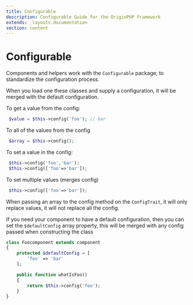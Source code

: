 ```yaml
---
title: Configurable
description: Configurable Guide for the OriginPHP Framework
extends: _layouts.documentation
section: content
---
```

# Configurable

Components and helpers work with the `Configurable` package, to standardize the configuration process.

When you load one these classes and supply a configuration, it will be merged with the default configuration.

To get a value from the config:

```php
 $value = $this->config('foo'); // bar
```

To all of the values from the config

```php
 $array = $this->config();
```

To set a value in the config:

```php
 $this->config('foo','bar');
 $this->config(['foo'=>'bar']);
```

To set multiple values (merges config)

```php
 $this->config(['foo'=>'bar']);
```

When passing an array to the config method on the `ConfigTrait`, it will only replace values, it will not replace all the config.

If you need your component to have a default configuration, then you can set the `$defaultConfig` array property, this will be merged with any config passed when constructing the class

```php
class Foocomponent extends component
{
    protected $defaultConfig = [
        'foo' => 'bar'
    ];

    public function whatIsFoo()
    {
        return $this->config('foo');
    }
}
```